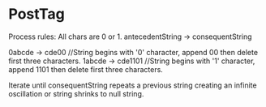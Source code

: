 # PostTag
Process rules:
  All chars are 0 or 1.
  antecedentString -> consequentString
  
  0abcde -> cde00    //String begins with '0' character, append 00 then delete first three characters.
  1abcde -> cde1101  //String begins with '1' character, append 1101 then delete first three characters.
  
  Iterate until consequentString repeats a previous string creating an infinite oscillation or string shrinks to null string.
